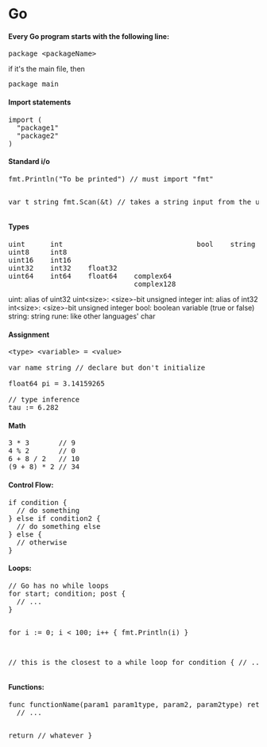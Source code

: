 <h1>Go</h1>

<h4>Every Go program starts with the following line:</h4>

<pre>package &lt;packageName&gt;</pre>

if it's the main file, then

<pre>package main</pre>

<h4>Import statements</h4>

<pre>
import (
  "package1"
  "package2"
)
</pre>

<h4>Standard i/o</h4>
<pre>
fmt.Println("To be printed") // must import "fmt"

var t string
fmt.Scan(&t) // takes a string input from the user
</pre>

<h4>Types</h4>

<pre>
uint      int                                bool    string    rune
uint8     int8
uint16    int16
uint32    int32    float32
uint64    int64    float64    complex64
                              complex128
</pre>

uint:   alias of uint32
uint&lt;size&gt;: &lt;size&gt;-bit unsigned integer
int:    alias of int32
int&lt;size&gt;:  &lt;size&gt;-bit unsigned integer
bool:    boolean variable (true or false)
string:  string
rune:    like other languages' char

<h4>Assignment</h4>

<pre>
&lt;type&gt; &lt;variable&gt; = &lt;value&gt;

var name string // declare but don't initialize

float64 pi = 3.14159265

// type inference
tau := 6.282
</pre>

<h4>Math</h4> 
<pre>
3 * 3       // 9
4 % 2       // 0
6 + 8 / 2   // 10
(9 + 8) * 2 // 34
</pre>

<h4>Control Flow:</h4>
<pre>
if condition {
  // do something
} else if condition2 {
  // do something else
} else {
  // otherwise
}
</pre>

<h4>Loops:</h4>
<pre>
// Go has no while loops
for start; condition; post {
  // ...
}

for i := 0; i < 100; i++ {
  fmt.Println(i)
}

// this is the closest to a while loop
for condition {
  // ...
}
</pre>

<h4>Functions:</h4>
<pre>
func functionName(param1 param1type, param2, param2type) returnType {
  // ...

  return // whatever
}
</pre>
